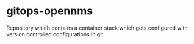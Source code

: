 # gitops-opennms
Repository which contains a container stack which gets configured with version controlled configurations in git.
